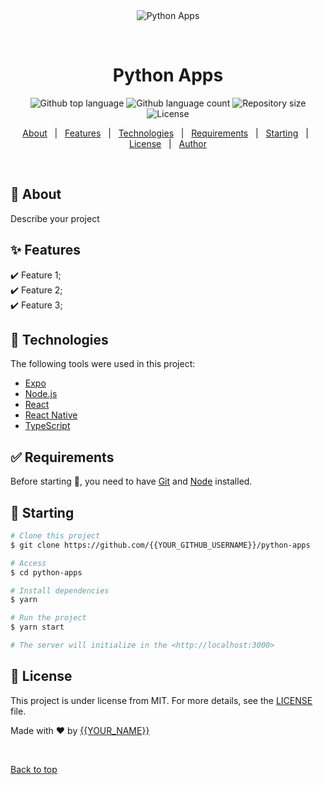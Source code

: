 <div align="center" id="top"> 
  <img src="./.github/app.gif" alt="Python Apps" />

  &#xa0;

  <!-- <a href="https://pythonapps.netlify.app">Demo</a> -->
</div>

<h1 align="center">Python Apps</h1>

<p align="center">
  <img alt="Github top language" src="https://img.shields.io/github/languages/top/{{YOUR_GITHUB_USERNAME}}/python-apps?color=56BEB8">

  <img alt="Github language count" src="https://img.shields.io/github/languages/count/{{YOUR_GITHUB_USERNAME}}/python-apps?color=56BEB8">

  <img alt="Repository size" src="https://img.shields.io/github/repo-size/{{YOUR_GITHUB_USERNAME}}/python-apps?color=56BEB8">

  <img alt="License" src="https://img.shields.io/github/license/{{YOUR_GITHUB_USERNAME}}/python-apps?color=56BEB8">

  <!-- <img alt="Github issues" src="https://img.shields.io/github/issues/{{YOUR_GITHUB_USERNAME}}/python-apps?color=56BEB8" /> -->

  <!-- <img alt="Github forks" src="https://img.shields.io/github/forks/{{YOUR_GITHUB_USERNAME}}/python-apps?color=56BEB8" /> -->

  <!-- <img alt="Github stars" src="https://img.shields.io/github/stars/{{YOUR_GITHUB_USERNAME}}/python-apps?color=56BEB8" /> -->
</p>

<!-- Status -->

<!-- <h4 align="center"> 
	🚧  Python Apps 🚀 Under construction...  🚧
</h4> 

<hr> -->

<p align="center">
  <a href="#dart-about">About</a> &#xa0; | &#xa0; 
  <a href="#sparkles-features">Features</a> &#xa0; | &#xa0;
  <a href="#rocket-technologies">Technologies</a> &#xa0; | &#xa0;
  <a href="#white_check_mark-requirements">Requirements</a> &#xa0; | &#xa0;
  <a href="#checkered_flag-starting">Starting</a> &#xa0; | &#xa0;
  <a href="#memo-license">License</a> &#xa0; | &#xa0;
  <a href="https://github.com/{{YOUR_GITHUB_USERNAME}}" target="_blank">Author</a>
</p>

<br>

## :dart: About ##

Describe your project

## :sparkles: Features ##

:heavy_check_mark: Feature 1;\
:heavy_check_mark: Feature 2;\
:heavy_check_mark: Feature 3;

## :rocket: Technologies ##

The following tools were used in this project:

- [Expo](https://expo.io/)
- [Node.js](https://nodejs.org/en/)
- [React](https://pt-br.reactjs.org/)
- [React Native](https://reactnative.dev/)
- [TypeScript](https://www.typescriptlang.org/)

## :white_check_mark: Requirements ##

Before starting :checkered_flag:, you need to have [Git](https://git-scm.com) and [Node](https://nodejs.org/en/) installed.

## :checkered_flag: Starting ##

```bash
# Clone this project
$ git clone https://github.com/{{YOUR_GITHUB_USERNAME}}/python-apps

# Access
$ cd python-apps

# Install dependencies
$ yarn

# Run the project
$ yarn start

# The server will initialize in the <http://localhost:3000>
```

## :memo: License ##

This project is under license from MIT. For more details, see the [LICENSE](LICENSE.md) file.


Made with :heart: by <a href="https://github.com/{{YOUR_GITHUB_USERNAME}}" target="_blank">{{YOUR_NAME}}</a>

&#xa0;

<a href="#top">Back to top</a>
